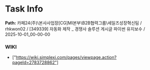 # Task Info

**Path:** 카페24(주)\본사사업장\[CG]MI본부\B2B협력그룹\세일즈성장혁신팀 / rhkwon02 / [349339] 자동화 제작 _ 경쟁사 솔루션 게시글 파이썬 유지보수 / 2025-10-01_00-00-00

### WIKI
- ["https://wiki.simplexi.com/pages/viewpage.action?pageId=2783728862"]

